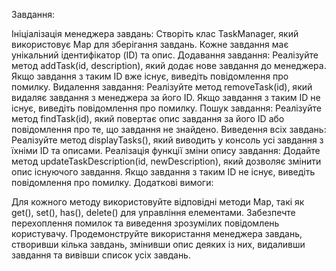 Завдання:

Ініціалізація менеджера завдань: Створіть клас TaskManager, який використовує Map для зберігання завдань. Кожне завдання має унікальний ідентифікатор (ID) та опис.
Додавання завдання: Реалізуйте метод addTask(id, description), який додає нове завдання до менеджера. Якщо завдання з таким ID вже існує, виведіть повідомлення про помилку.
Видалення завдання: Реалізуйте метод removeTask(id), який видаляє завдання з менеджера за його ID. Якщо завдання з таким ID не існує, виведіть повідомлення про помилку.
Пошук завдання: Реалізуйте метод findTask(id), який повертає опис завдання за його ID або повідомлення про те, що завдання не знайдено.
Виведення всіх завдань: Реалізуйте метод displayTasks(), який виводить у консоль усі завдання з їхніми ID та описами.
Реалізація функції зміни опису завдання: Додайте метод updateTaskDescription(id, newDescription), який дозволяє змінити опис існуючого завдання. Якщо завдання з таким ID не існує, виведіть повідомлення про помилку.
Додаткові вимоги:

Для кожного методу використовуйте відповідні методи Map, такі як get(), set(), has(), delete() для управління елементами.
Забезпечте перехоплення помилок та виведення зрозумілих повідомлень користувачу.
Продемонструйте використання менеджера завдань, створивши кілька завдань, змінивши опис деяких із них, видаливши завдання та вивівши список усіх завдань.